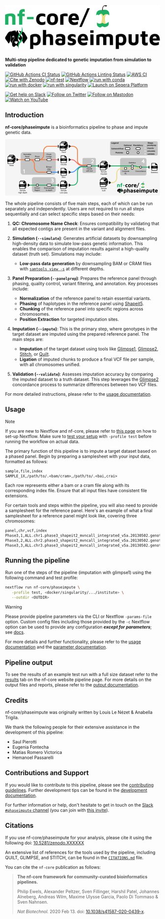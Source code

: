 <h1>
  <picture>
    <source media="(prefers-color-scheme: dark)" srcset="docs/images/logo/nf-core-phaseimpute_logo_dark.png">
    <img alt="nf-core/phaseimpute" src="docs/images/logo/nf-core-phaseimpute_logo_light.png">
  </picture>
</h1>

**Multi-step pipeline dedicated to genetic imputation from simulation to validation**

[![GitHub Actions CI Status](https://github.com/nf-core/phaseimpute/actions/workflows/ci.yml/badge.svg)](https://github.com/nf-core/phaseimpute/actions/workflows/ci.yml)
[![GitHub Actions Linting Status](https://github.com/nf-core/phaseimpute/actions/workflows/linting.yml/badge.svg)](https://github.com/nf-core/phaseimpute/actions/workflows/linting.yml) [![AWS CI](https://img.shields.io/badge/CI%20tests-full%20size-FF9900?labelColor=000000&logo=Amazon%20AWS)](https://nf-co.re/phaseimpute/results) [![Cite with Zenodo](http://img.shields.io/badge/DOI-10.5281/zenodo.XXXXXXX-1073c8?labelColor=000000)](https://doi.org/10.5281/zenodo.XXXXXXX) [![nf-test](https://img.shields.io/badge/unit_tests-nf--test-337ab7.svg)](https://www.nf-test.com)
[![Nextflow](https://img.shields.io/badge/nextflow%20DSL2-%E2%89%A524.04.2-23aa62.svg)](https://www.nextflow.io/)
[![run with conda](http://img.shields.io/badge/run%20with-conda-3EB049?labelColor=000000&logo=anaconda)](https://docs.conda.io/en/latest/)
[![run with docker](https://img.shields.io/badge/run%20with-docker-0db7ed?labelColor=000000&logo=docker)](https://www.docker.com/)
[![run with singularity](https://img.shields.io/badge/run%20with-singularity-1d355c.svg?labelColor=000000)](https://sylabs.io/docs/)
[![Launch on Seqera Platform](https://img.shields.io/badge/Launch%20%F0%9F%9A%80-Seqera%20Platform-%234256e7)](https://cloud.seqera.io/launch?pipeline=https://github.com/nf-core/phaseimpute)

[![Get help on Slack](http://img.shields.io/badge/slack-nf--core%20%23phaseimpute-4A154B?labelColor=000000&logo=slack)](https://nfcore.slack.com/channels/phaseimpute) [![Follow on Twitter](http://img.shields.io/badge/twitter-%40nf__core-1DA1F2?labelColor=000000&logo=twitter)](https://twitter.com/nf_core) [![Follow on Mastodon](https://img.shields.io/badge/mastodon-nf__core-6364ff?labelColor=FFFFFF&logo=mastodon)](https://mstdn.science/@nf_core) [![Watch on YouTube](http://img.shields.io/badge/youtube-nf--core-FF0000?labelColor=000000&logo=youtube)](https://www.youtube.com/c/nf-core)

## Introduction

**nf-core/phaseimpute** is a bioinformatics pipeline to phase and impute genetic data.

<img src="docs/images/metro/MetroMap.png" alt="metromap"/>

The whole pipeline consists of five main steps, each of which can be run separately and independently. Users are not required to run all steps sequentially and can select specific steps based on their needs:

1. **QC: Chromosome Name Check**: Ensures compatibility by validating that all expected contigs are present in the variant and alignment files.

2. **Simulation (`--simulate`)**: Generates artificial datasets by downsampling high-density data to simulate low-pass genetic information. This enables the comparison of imputation results against a high-quality dataset (truth set). Simulations may include:

   - **Low-pass data generation** by downsampling BAM or CRAM files with [`samtools view -s`](https://www.htslib.org/doc/samtools-view.html) at different depths.

3. **Panel Preparation (`--panelprep`)**: Prepares the reference panel through phasing, quality control, variant filtering, and annotation. Key processes include:

   - **Normalization** of the reference panel to retain essential variants.
   - **Phasing** of haplotypes in the reference panel using [Shapeit5](https://odelaneau.github.io/shapeit5/).
   - **Chunking** of the reference panel into specific regions across chromosomes.
   - **Position Extraction** for targeted imputation sites.

4. **Imputation (`--impute`)**: This is the primary step, where genotypes in the target dataset are imputed using the prepared reference panel. The main steps are:

   - **Imputation** of the target dataset using tools like [Glimpse1](https://odelaneau.github.io/GLIMPSE/glimpse1/index.html), [Glimpse2](https://odelaneau.github.io/GLIMPSE/), [Stitch](https://github.com/rwdavies/stitch), or [Quilt](https://github.com/rwdavies/QUILT).
   - **Ligation** of imputed chunks to produce a final VCF file per sample, with all chromosomes unified.

5. **Validation (`--validate`)**: Assesses imputation accuracy by comparing the imputed dataset to a truth dataset. This step leverages the [Glimpse2](https://odelaneau.github.io/GLIMPSE/) concordance process to summarize differences between two VCF files.

For more detailed instructions, please refer to the [usage documentation](https://nf-co.re/phaseimpute/usage).

## Usage

> [!NOTE]
> If you are new to Nextflow and nf-core, please refer to [this page](https://nf-co.re/docs/usage/installation) on how to set-up Nextflow. Make sure to [test your setup](https://nf-co.re/docs/usage/introduction#how-to-run-a-pipeline) with `-profile test` before running the workflow on actual data.

The primary function of this pipeline is to impute a target dataset based on a phased panel. Begin by preparing a samplesheet with your input data, formatted as follows:

```csv title="samplesheet.csv"
sample,file,index
SAMPLE_1X,/path/to/.<bam/cram>,/path/to/.<bai,crai>
```

Each row represents either a bam or a cram file along with its corresponding index file. Ensure that all input files have consistent file extensions.

For certain tools and steps within the pipeline, you will also need to provide a samplesheet for the reference panel. Here's an example of what a final samplesheet for a reference panel might look like, covering three chromosomes:

```csv title="panel.csv"
panel,chr,vcf,index
Phase3,1,ALL.chr1.phase3_shapeit2_mvncall_integrated_v5a.20130502.genotypes.vcf.gz,ALL.chr1.phase3_shapeit2_mvncall_integrated_v5a.20130502.genotypes.vcf.gz.csi
Phase3,2,ALL.chr2.phase3_shapeit2_mvncall_integrated_v5a.20130502.genotypes.vcf.gz,ALL.chr2.phase3_shapeit2_mvncall_integrated_v5a.20130502.genotypes.vcf.gz.csi
Phase3,3,ALL.chr3.phase3_shapeit2_mvncall_integrated_v5a.20130502.genotypes.vcf.gz,ALL.chr3.phase3_shapeit2_mvncall_integrated_v5a.20130502.genotypes.vcf.gz.csi
```

## Running the pipeline

Run one of the steps of the pipeline (imputation with glimpse1) using the following command and test profile:

```bash
nextflow run nf-core/phaseimpute \
   -profile test, <docker/singularity/.../institute> \
   --outdir <OUTDIR>
```

> [!WARNING]
> Please provide pipeline parameters via the CLI or Nextflow `-params-file` option. Custom config files including those provided by the `-c` Nextflow option can be used to provide any configuration _**except for parameters**_; see [docs](https://nf-co.re/docs/usage/getting_started/configuration#custom-configuration-files).

For more details and further functionality, please refer to the [usage documentation](https://nf-co.re/phaseimpute/usage) and the [parameter documentation](https://nf-co.re/phaseimpute/parameters).

## Pipeline output

To see the results of an example test run with a full size dataset refer to the [results](https://nf-co.re/phaseimpute/results) tab on the nf-core website pipeline page.
For more details on the output files and reports, please refer to the [output documentation](https://nf-co.re/phaseimpute/output).

## Credits

nf-core/phaseimpute was originally written by Louis Le Nézet & Anabella Trigila.

We thank the following people for their extensive assistance in the development of this pipeline:

- Saul Pierotti
- Eugenia Fontecha
- Matias Romero Victorica
- Hemanoel Passarelli

## Contributions and Support

If you would like to contribute to this pipeline, please see the [contributing guidelines](.github/CONTRIBUTING.md). Further development tips can be found in the [development documentation](docs/development.md).

For further information or help, don't hesitate to get in touch on the [Slack `#phaseimpute` channel](https://nfcore.slack.com/channels/phaseimpute) (you can join with [this invite](https://nf-co.re/join/slack)).

## Citations

<!-- TODO nf-core: Add citation for pipeline after first release. Uncomment lines below and update Zenodo doi and badge at the top of this file. -->

If you use nf-core/phaseimpute for your analysis, please cite it using the following doi: [10.5281/zenodo.XXXXXX](https://doi.org/10.5281/zenodo.XXXXXX)

An extensive list of references for the tools used by the pipeline, including QUILT, GLIMPSE, and STITCH, can be found in the [`CITATIONS.md`](CITATIONS.md) file.

You can cite the `nf-core` publication as follows:

> **The nf-core framework for community-curated bioinformatics pipelines.**
>
> Philip Ewels, Alexander Peltzer, Sven Fillinger, Harshil Patel, Johannes Alneberg, Andreas Wilm, Maxime Ulysse Garcia, Paolo Di Tommaso & Sven Nahnsen.
>
> _Nat Biotechnol._ 2020 Feb 13. doi: [10.1038/s41587-020-0439-x](https://dx.doi.org/10.1038/s41587-020-0439-x).
